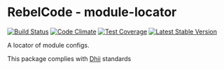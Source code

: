 # RebelCode - module-locator

[![Build Status](https://travis-ci.org/rebelcode/module-locator.svg?branch=master)](https://travis-ci.org/rebelcode/module-locator)
[![Code Climate](https://codeclimate.com/github/rebelcode/module-locator/badges/gpa.svg)](https://codeclimate.com/github/rebelcode/module-locator)
[![Test Coverage](https://codeclimate.com/github/rebelcode/module-locator/badges/coverage.svg)](https://codeclimate.com/github/rebelcode/module-locator/coverage)
[![Latest Stable Version](https://poser.pugx.org/rebelcode/module-locator/version)](https://packagist.org/packages/rebelcode/module-locator)

A locator of module configs.

This package complies with [Dhii] standards

[Dhii]: https://github.com/Dhii/dhii
